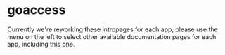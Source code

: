 # goaccess

Currently we're reworking these intropages for each app, please use the menu on the left to select other available documentation pages for each app, including this one.
